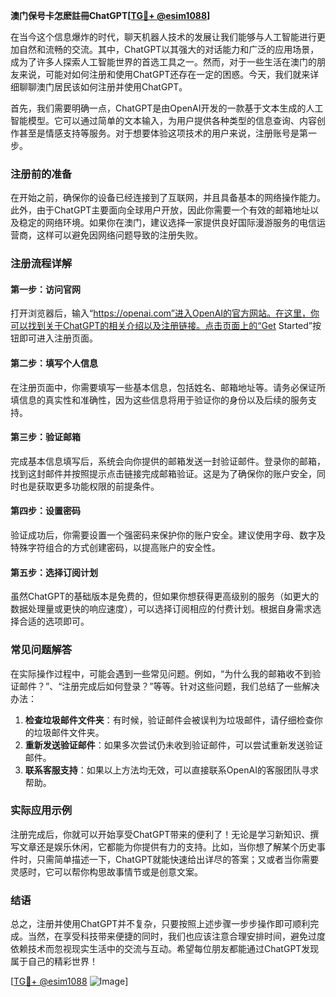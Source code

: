 **澳门保号卡怎麽註冊ChatGPT[[TG💪+ @esim1088](https://t.me/s/esim1088)]**

在当今这个信息爆炸的时代，聊天机器人技术的发展让我们能够与人工智能进行更加自然和流畅的交流。其中，ChatGPT以其强大的对话能力和广泛的应用场景，成为了许多人探索人工智能世界的首选工具之一。然而，对于一些生活在澳门的朋友来说，可能对如何注册和使用ChatGPT还存在一定的困惑。今天，我们就来详细聊聊澳门居民该如何注册并使用ChatGPT。

首先，我们需要明确一点，ChatGPT是由OpenAI开发的一款基于文本生成的人工智能模型。它可以通过简单的文本输入，为用户提供各种类型的信息查询、内容创作甚至是情感支持等服务。对于想要体验这项技术的用户来说，注册账号是第一步。

### 注册前的准备

在开始之前，确保你的设备已经连接到了互联网，并且具备基本的网络操作能力。此外，由于ChatGPT主要面向全球用户开放，因此你需要一个有效的邮箱地址以及稳定的网络环境。如果你在澳门，建议选择一家提供良好国际漫游服务的电信运营商，这样可以避免因网络问题导致的注册失败。

### 注册流程详解

#### 第一步：访问官网
打开浏览器后，输入“https://openai.com”进入OpenAI的官方网站。在这里，你可以找到关于ChatGPT的相关介绍以及注册链接。点击页面上的“Get Started”按钮即可进入注册页面。

#### 第二步：填写个人信息
在注册页面中，你需要填写一些基本信息，包括姓名、邮箱地址等。请务必保证所填信息的真实性和准确性，因为这些信息将用于验证你的身份以及后续的服务支持。

#### 第三步：验证邮箱
完成基本信息填写后，系统会向你提供的邮箱发送一封验证邮件。登录你的邮箱，找到这封邮件并按照提示点击链接完成邮箱验证。这是为了确保你的账户安全，同时也是获取更多功能权限的前提条件。

#### 第四步：设置密码
验证成功后，你需要设置一个强密码来保护你的账户安全。建议使用字母、数字及特殊字符组合的方式创建密码，以提高账户的安全性。

#### 第五步：选择订阅计划
虽然ChatGPT的基础版本是免费的，但如果你想获得更高级别的服务（如更大的数据处理量或更快的响应速度），可以选择订阅相应的付费计划。根据自身需求选择合适的选项即可。

### 常见问题解答

在实际操作过程中，可能会遇到一些常见问题。例如，“为什么我的邮箱收不到验证邮件？”、“注册完成后如何登录？”等等。针对这些问题，我们总结了一些解决办法：

1. **检查垃圾邮件文件夹**：有时候，验证邮件会被误判为垃圾邮件，请仔细检查你的垃圾邮件文件夹。
2. **重新发送验证邮件**：如果多次尝试仍未收到验证邮件，可以尝试重新发送验证邮件。
3. **联系客服支持**：如果以上方法均无效，可以直接联系OpenAI的客服团队寻求帮助。

### 实际应用示例

注册完成后，你就可以开始享受ChatGPT带来的便利了！无论是学习新知识、撰写文章还是娱乐休闲，它都能为你提供有力的支持。比如，当你想了解某个历史事件时，只需简单描述一下，ChatGPT就能快速给出详尽的答案；又或者当你需要灵感时，它可以帮你构思故事情节或是创意文案。

### 结语

总之，注册并使用ChatGPT并不复杂，只要按照上述步骤一步步操作即可顺利完成。当然，在享受科技带来便捷的同时，我们也应该注意合理安排时间，避免过度依赖技术而忽视现实生活中的交流与互动。希望每位朋友都能通过ChatGPT发现属于自己的精彩世界！

[[TG💪+ @esim1088](https://t.me/s/esim1088) ![Image](https://i.postimg.cc/4NQfJmqS/Snipaste-2025-05-13-00-14-12.png)]